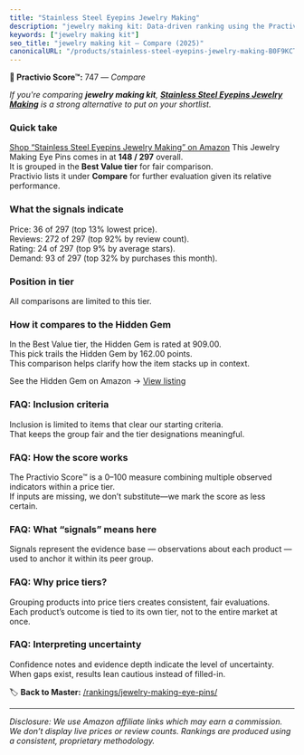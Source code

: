 ```yaml
---
title: "Stainless Steel Eyepins Jewelry Making"
description: "jewelry making kit: Data-driven ranking using the Practivio Score™. Positioned by quality, value, demand, findability, momentum."
keywords: ["jewelry making kit"]
seo_title: "jewelry making kit — Compare (2025)"
canonicalURL: "/products/stainless-steel-eyepins-jewelry-making-B0F9KCTPGY/"
---
```


**🛒 Practivio Score™:** 747 — _Compare_


*If you're comparing **jewelry making kit**, **[Stainless Steel Eyepins Jewelry Making](https://www.amazon.com/dp/B0F9KCTPGY?tag=practivio-20)** is a strong alternative to put on your shortlist.*
### Quick take
[Shop “Stainless Steel Eyepins Jewelry Making” on Amazon](https://www.amazon.com/dp/B0F9KCTPGY?tag=practivio-20)
This Jewelry Making Eye Pins comes in at **148 / 297** overall.  
It is grouped in the **Best Value tier** for fair comparison.  
Practivio lists it under **Compare** for further evaluation given its relative performance.

### What the signals indicate
Price: 36 of 297 (top 13% lowest price).  
Reviews: 272 of 297 (top 92% by review count).  
Rating: 24 of 297 (top 9% by average stars).  
Demand: 93 of 297 (top 32% by purchases this month).

### Position in tier
All comparisons are limited to this tier.

### How it compares to the Hidden Gem
In the Best Value tier, the Hidden Gem is rated at 909.00.  
This pick trails the Hidden Gem by 162.00 points.  
This comparison helps clarify how the item stacks up in context.  

See the Hidden Gem on Amazon → [View listing](https://www.amazon.com/dp/B01MQW98ES?tag=practivio-20)

### FAQ: Inclusion criteria
Inclusion is limited to items that clear our starting criteria.  
That keeps the group fair and the tier designations meaningful.

### FAQ: How the score works
The Practivio Score™ is a 0–100 measure combining multiple observed indicators within a price tier.  
If inputs are missing, we don’t substitute—we mark the score as less certain.

### FAQ: What “signals” means here
Signals represent the evidence base — observations about each product — used to anchor it within its peer group.

### FAQ: Why price tiers?
Grouping products into price tiers creates consistent, fair evaluations.  
Each product’s outcome is tied to its own tier, not to the entire market at once.

### FAQ: Interpreting uncertainty
Confidence notes and evidence depth indicate the level of uncertainty.  
When gaps exist, results lean cautious instead of filled-in.

<!-- Missing template for Compare/CompareWithinPriceClass -->


🏷️ **Back to Master:** [/rankings/jewelry-making-eye-pins/](/rankings/jewelry-making-eye-pins/)

---
_Disclosure: We use Amazon affiliate links which may earn a commission. We don’t display live prices or review counts. Rankings are produced using a consistent, proprietary methodology._
